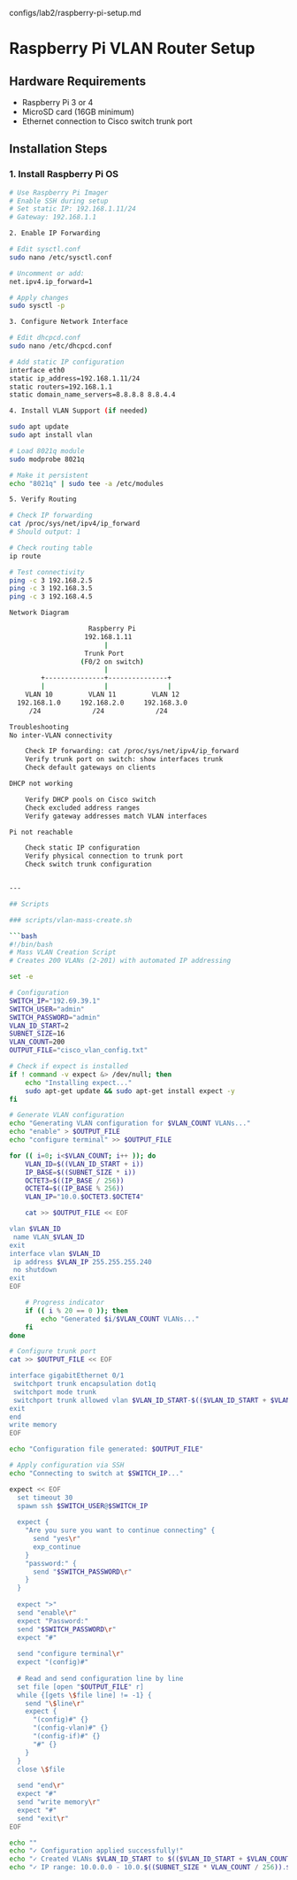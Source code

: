 configs/lab2/raspberry-pi-setup.md

# Raspberry Pi VLAN Router Setup

## Hardware Requirements
- Raspberry Pi 3 or 4
- MicroSD card (16GB minimum)
- Ethernet connection to Cisco switch trunk port

## Installation Steps

### 1. Install Raspberry Pi OS
```bash
# Use Raspberry Pi Imager
# Enable SSH during setup
# Set static IP: 192.168.1.11/24
# Gateway: 192.168.1.1

2. Enable IP Forwarding

# Edit sysctl.conf
sudo nano /etc/sysctl.conf

# Uncomment or add:
net.ipv4.ip_forward=1

# Apply changes
sudo sysctl -p

3. Configure Network Interface

# Edit dhcpcd.conf
sudo nano /etc/dhcpcd.conf

# Add static IP configuration
interface eth0
static ip_address=192.168.1.11/24
static routers=192.168.1.1
static domain_name_servers=8.8.8.8 8.8.4.4

4. Install VLAN Support (if needed)

sudo apt update
sudo apt install vlan

# Load 8021q module
sudo modprobe 8021q

# Make it persistent
echo "8021q" | sudo tee -a /etc/modules

5. Verify Routing

# Check IP forwarding
cat /proc/sys/net/ipv4/ip_forward
# Should output: 1

# Check routing table
ip route

# Test connectivity
ping -c 3 192.168.2.5
ping -c 3 192.168.3.5
ping -c 3 192.168.4.5

Network Diagram

                    Raspberry Pi
                   192.168.1.11
                        |
                   Trunk Port
                  (F0/2 on switch)
                        |
        +---------------+---------------+
        |               |               |
    VLAN 10         VLAN 11         VLAN 12
  192.168.1.0     192.168.2.0     192.168.3.0
     /24             /24             /24

Troubleshooting
No inter-VLAN connectivity

    Check IP forwarding: cat /proc/sys/net/ipv4/ip_forward
    Verify trunk port on switch: show interfaces trunk
    Check default gateways on clients

DHCP not working

    Verify DHCP pools on Cisco switch
    Check excluded address ranges
    Verify gateway addresses match VLAN interfaces

Pi not reachable

    Check static IP configuration
    Verify physical connection to trunk port
    Check switch trunk configuration


---

## Scripts

### scripts/vlan-mass-create.sh

```bash
#!/bin/bash
# Mass VLAN Creation Script
# Creates 200 VLANs (2-201) with automated IP addressing

set -e

# Configuration
SWITCH_IP="192.69.39.1"
SWITCH_USER="admin"
SWITCH_PASSWORD="admin"
VLAN_ID_START=2
SUBNET_SIZE=16
VLAN_COUNT=200
OUTPUT_FILE="cisco_vlan_config.txt"

# Check if expect is installed
if ! command -v expect &> /dev/null; then
    echo "Installing expect..."
    sudo apt-get update && sudo apt-get install expect -y
fi

# Generate VLAN configuration
echo "Generating VLAN configuration for $VLAN_COUNT VLANs..."
echo "enable" > $OUTPUT_FILE
echo "configure terminal" >> $OUTPUT_FILE

for (( i=0; i<$VLAN_COUNT; i++ )); do
    VLAN_ID=$((VLAN_ID_START + i))
    IP_BASE=$((SUBNET_SIZE * i))
    OCTET3=$((IP_BASE / 256))
    OCTET4=$((IP_BASE % 256))
    VLAN_IP="10.0.$OCTET3.$OCTET4"

    cat >> $OUTPUT_FILE << EOF

vlan $VLAN_ID
 name VLAN_$VLAN_ID
exit
interface vlan $VLAN_ID
 ip address $VLAN_IP 255.255.255.240
 no shutdown
exit
EOF

    # Progress indicator
    if (( i % 20 == 0 )); then
        echo "Generated $i/$VLAN_COUNT VLANs..."
    fi
done

# Configure trunk port
cat >> $OUTPUT_FILE << EOF

interface gigabitEthernet 0/1
 switchport trunk encapsulation dot1q
 switchport mode trunk
 switchport trunk allowed vlan $VLAN_ID_START-$(($VLAN_ID_START + $VLAN_COUNT - 1))
exit
end
write memory
EOF

echo "Configuration file generated: $OUTPUT_FILE"

# Apply configuration via SSH
echo "Connecting to switch at $SWITCH_IP..."

expect << EOF
  set timeout 30
  spawn ssh $SWITCH_USER@$SWITCH_IP
  
  expect {
    "Are you sure you want to continue connecting" {
      send "yes\r"
      exp_continue
    }
    "password:" {
      send "$SWITCH_PASSWORD\r"
    }
  }
  
  expect ">"
  send "enable\r"
  expect "Password:"
  send "$SWITCH_PASSWORD\r"
  expect "#"
  
  send "configure terminal\r"
  expect "(config)#"
  
  # Read and send configuration line by line
  set file [open "$OUTPUT_FILE" r]
  while {[gets \$file line] != -1} {
    send "\$line\r"
    expect {
      "(config)#" {}
      "(config-vlan)#" {}
      "(config-if)#" {}
      "#" {}
    }
  }
  close \$file
  
  send "end\r"
  expect "#"
  send "write memory\r"
  expect "#"
  send "exit\r"
EOF

echo ""
echo "✓ Configuration applied successfully!"
echo "✓ Created VLANs $VLAN_ID_START to $(($VLAN_ID_START + $VLAN_COUNT - 1))"
echo "✓ IP range: 10.0.0.0 - 10.0.$((SUBNET_SIZE * VLAN_COUNT / 256)).$((SUBNET_SIZE * VLAN_COUNT % 256))"

